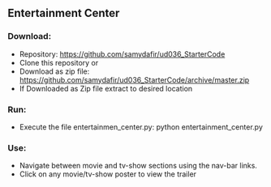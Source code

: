 ## Entertainment Center

### Download:
- Repository: https://github.com/samydafir/ud036_StarterCode
- Clone this repository or
- Download as zip file:
  https://github.com/samydafir/ud036_StarterCode/archive/master.zip
- If Downloaded as Zip file extract to desired location

### Run:
- Execute the file entertainmen_center.py:
  python entertainment_center.py

### Use:
- Navigate between movie and tv-show sections using
  the nav-bar links.
- Click on any movie/tv-show poster to view the trailer
